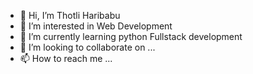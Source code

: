 - 👋 Hi, I’m Thotli Haribabu
- 👀 I’m interested in Web Development
- 🌱 I’m currently learning python Fullstack development
- 💞️ I’m looking to collaborate on ...
- 📫 How to reach me ...

<!---
Haribabu-23/Haribabu-23 is a ✨ special ✨ repository because its `README.md` (this file) appears on your GitHub profile.
You can click the Preview link to take a look at your changes.
--->

